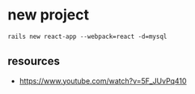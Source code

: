 # new project

```shell
rails new react-app --webpack=react -d=mysql
```

## resources
- https://www.youtube.com/watch?v=5F_JUvPq410